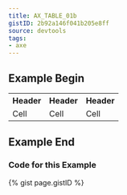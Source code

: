 ```yaml
---
title: AX_TABLE_01b
gistID: 2b92a146f041b205e8ff
source: devtools
tags:
- axe
---
```


<h2 aria-describedby="{{ page.gistID }}">Example Begin</h2>
<div class="rendered-not">
<table role="presentation"> 
  <tr>
    <th>Header</th>
    <th>Header</th>
    <th>Header</th>
  </tr>
  <tr>
    <td>Cell</td>
    <td>Cell</td>
    <td>Cell</td>
  </tr>
</table>
</div> <!-- rendered-not -->

<h2 aria-describedby="{{ page.gistID }}">Example End</h2>

<h3 aria-describedby="{{ page.gistID }}">Code for this Example</h3>
{% gist page.gistID %}
